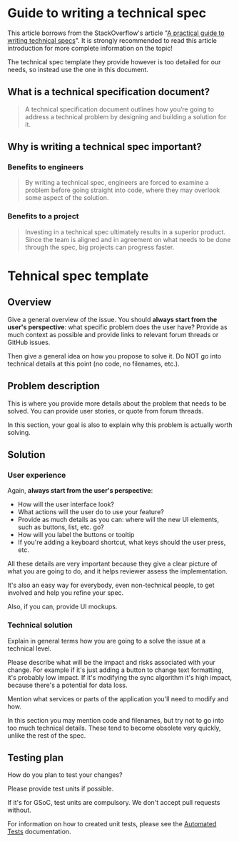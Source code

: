 # Guide to writing a technical spec

This article borrows from the StackOverflow's article "[A practical guide to writing technical specs](https://stackoverflow.blog/2020/04/06/a-practical-guide-to-writing-technical-specs/)". It is strongly recommended to read this article introduction for more complete information on the topic!

The technical spec template they provide however is too detailed for our needs, so instead use the one in this document.

## What is a technical specification document?

> A technical specification document outlines how you’re going to address a technical problem by designing and building a solution for it.

## Why is writing a technical spec important?

### Benefits to engineers

> By writing a technical spec, engineers are forced to examine a problem before going straight into code, where they may overlook some aspect of the solution.

### Benefits to a project

> Investing in a technical spec ultimately results in a superior product.  Since the team is aligned and in agreement on what needs to be done through the spec, big projects can progress faster.

# Tehnical spec template

## Overview

Give a general overview of the issue. You should **always start from the user's perspective**: what specific problem does the user have? Provide as much context as possible and provide links to relevant forum threads or GitHub issues.

Then give a general idea on how you propose to solve it. Do NOT go into technical details at this point (no code, no filenames, etc.).

## Problem description

This is where you provide more details about the problem that needs to be solved. You can provide user stories, or quote from forum threads.

In this section, your goal is also to explain why this problem is actually worth solving.

## Solution

### User experience

Again, **always start from the user's perspective**:

- How will the user interface look?
- What actions will the user do to use your feature?
- Provide as much details as you can: where will the new UI elements, such as buttons, list, etc. go?
- How will you label the buttons or tooltip
- If you're adding a keyboard shortcut, what keys should the user press, etc.

All these details are very important because they give a clear picture of what you are going to do, and it helps reviewer assess the implementation.

It's also an easy way for everybody, even non-technical people, to get involved and help you refine your spec.

Also, if you can, provide UI mockups.

### Technical solution

Explain in general terms how you are going to a solve the issue at a technical level.

Please describe what will be the impact and risks associated with your change. For example if it's just adding a button to change text formatting, it's probably low impact. If it's modifying the sync algorithm it's high impact, because there's a potential for data loss.

Mention what services or parts of the application you'll need to modify and how.

In this section you may mention code and filenames, but try not to go into too much technical details. These tend to become obsolete very quickly, unlike the rest of the spec.

## Testing plan

How do you plan to test your changes?

Please provide test units if possible.

If it's for GSoC, test units are compulsory. We don't accept pull requests without.

For information on how to created unit tests, please see the [Automated Tests](https://github.com/laurent22/joplin/blob/dev/CONTRIBUTING.md#automated-tests) documentation.
